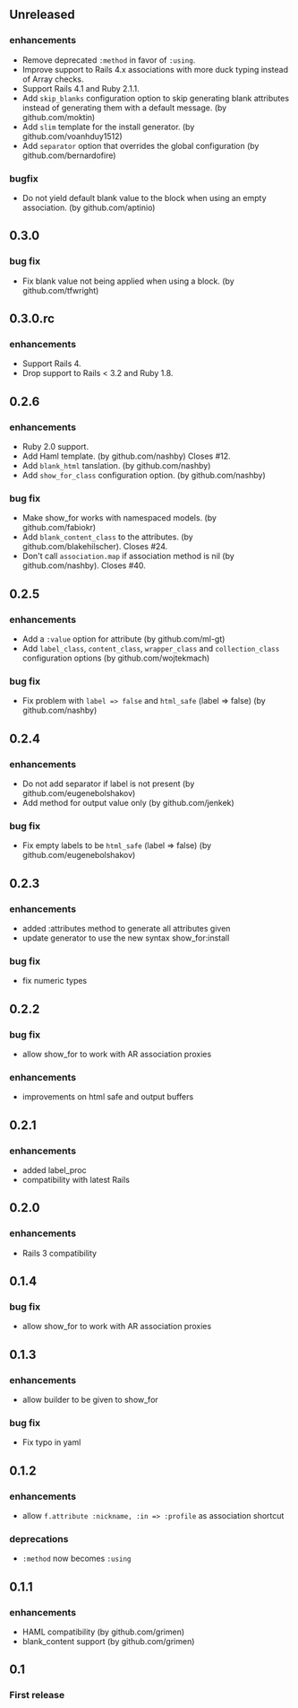 ## Unreleased

### enhancements
  * Remove deprecated `:method` in favor of `:using`.
  * Improve support to Rails 4.x associations with more duck typing instead of Array checks.
  * Support Rails 4.1 and Ruby 2.1.1.
  * Add `skip_blanks` configuration option to skip generating blank attributes
    instead of generating them with a default message. (by github.com/moktin)
  * Add `slim` template for the install generator. (by github.com/voanhduy1512)
  * Add `separator` option that overrides the global configuration (by github.com/bernardofire)

### bugfix
  * Do not yield default blank value to the block when using an empty association. (by github.com/aptinio)

## 0.3.0

### bug fix
  * Fix blank value not being applied when using a block. (by github.com/tfwright)

## 0.3.0.rc

### enhancements
  * Support Rails 4.
  * Drop support to Rails < 3.2 and Ruby 1.8.

## 0.2.6

### enhancements
  * Ruby 2.0 support.
  * Add Haml template. (by github.com/nashby) Closes #12.
  * Add `blank_html` tanslation. (by github.com/nashby)
  * Add `show_for_class` configuration option. (by github.com/nashby)

### bug fix
  * Make show_for works with namespaced models. (by github.com/fabiokr)
  * Add `blank_content_class` to the attributes. (by github.com/blakehilscher). Closes #24.
  * Don't call `association.map` if association method is nil (by github.com/nashby). Closes #40.

## 0.2.5

### enhancements
  * Add a `:value` option for attribute (by github.com/ml-gt)
  * Add `label_class`, `content_class`, `wrapper_class` and `collection_class` configuration options (by github.com/wojtekmach)

### bug fix
  * Fix problem with `label => false` and `html_safe` (label => false) (by github.com/nashby)

## 0.2.4

### enhancements
  * Do not add separator if label is not present (by github.com/eugenebolshakov)
  * Add method for output value only (by github.com/jenkek)

### bug fix
  * Fix empty labels to be `html_safe` (label => false) (by github.com/eugenebolshakov)

## 0.2.3

### enhancements
  * added :attributes method to generate all attributes given
  * update generator to use the new syntax show_for:install

### bug fix
  * fix numeric types

## 0.2.2

### bug fix
  * allow show_for to work with AR association proxies

### enhancements
  * improvements on html safe and output buffers

## 0.2.1

### enhancements
  * added label_proc
  * compatibility with latest Rails

## 0.2.0

### enhancements
  * Rails 3 compatibility

## 0.1.4

### bug fix
  * allow show_for to work with AR association proxies

## 0.1.3

### enhancements
  * allow builder to be given to show_for

### bug fix
  * Fix typo in yaml

## 0.1.2

### enhancements
  * allow `f.attribute :nickname, :in => :profile` as association shortcut

### deprecations
  * `:method` now becomes `:using`

## 0.1.1

### enhancements
  * HAML compatibility (by github.com/grimen)
  * blank_content support (by github.com/grimen)

## 0.1

### First release
